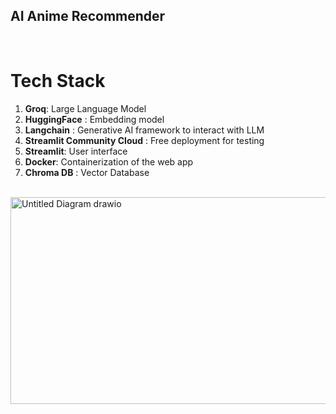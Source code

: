 ## AI Anime Recommender
<br>

# Tech Stack
1. **Groq**: Large Language Model
2. **HuggingFace** : Embedding model
3. **Langchain** : Generative AI framework to interact with LLM
4. **Streamlit Community Cloud** : Free deployment for testing
5. **Streamlit**: User interface
6. **Docker**: Containerization of the web app
7. **Chroma DB** : Vector Database

<br>

<img width="1241" height="331" alt="Untitled Diagram drawio" src="https://github.com/user-attachments/assets/f0d7fdf5-a56d-4e19-9e3f-e199adac6ff8" />








